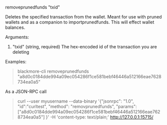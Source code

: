 removeprunedfunds "txid"

Deletes the specified transaction from the wallet. Meant for use with pruned wallets and as a companion to importprunedfunds. This will effect wallet balances.

Arguments:
1. "txid"           (string, required) The hex-encoded id of the transaction you are deleting

Examples:
> blackmore-cli removeprunedfunds "a8d0c0184dde994a09ec054286f1ce581bebf46446a512166eae7628734ea0a5"

As a JSON-RPC call
> curl --user myusername --data-binary '{"jsonrpc": "1.0", "id":"curltest", "method": "removprunedfunds", "params": ["a8d0c0184dde994a09ec054286f1ce581bebf46446a512166eae7628734ea0a5"] }' -H 'content-type: text/plain;' http://127.0.0.1:15715/

